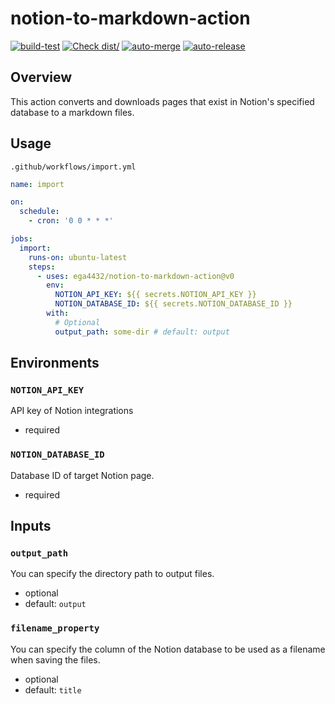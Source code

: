 # notion-to-markdown-action

[![build-test](https://github.com/ega4432/notion-to-markdown-action/actions/workflows/test.yml/badge.svg)](https://github.com/ega4432/notion-to-markdown-action/actions/workflows/test.yml)
[![Check dist/](https://github.com/ega4432/notion-to-markdown-action/actions/workflows/check-dist.yml/badge.svg)](https://github.com/ega4432/notion-to-markdown-action/actions/workflows/check-dist.yml)
[![auto-merge](https://github.com/ega4432/notion-to-markdown-action/actions/workflows/auto-merge.yml/badge.svg)](https://github.com/ega4432/notion-to-markdown-action/actions/workflows/auto-merge.yml)
[![auto-release](https://github.com/ega4432/notion-to-markdown-action/actions/workflows/auto-release.yml/badge.svg)](https://github.com/ega4432/notion-to-markdown-action/actions/workflows/auto-release.yml)

## Overview

This action converts and downloads pages that exist in Notion's specified database to a markdown files.

## Usage

`.github/workflows/import.yml`

```yaml
name: import

on:
  schedule:
    - cron: '0 0 * * *'

jobs:
  import:
    runs-on: ubuntu-latest
    steps:
      - uses: ega4432/notion-to-markdown-action@v0
        env:
          NOTION_API_KEY: ${{ secrets.NOTION_API_KEY }}
          NOTION_DATABASE_ID: ${{ secrets.NOTION_DATABASE_ID }}
        with:
          # Optional
          output_path: some-dir # default: output
```

## Environments

### `NOTION_API_KEY`

API key of Notion integrations

- required

### `NOTION_DATABASE_ID`

Database ID of target Notion page.

- required

## Inputs

### `output_path`

You can specify the directory path to output files.

- optional
- default: `output`

### `filename_property`

You can specify the column of the Notion database to be used as a filename when saving the files.

- optional
- default: `title`
